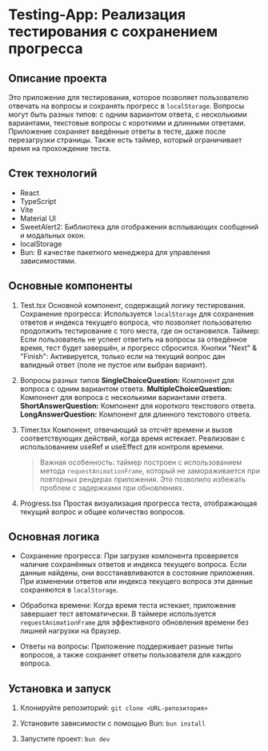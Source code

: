 # Testing-App: Реализация тестирования с сохранением прогресса

## Описание проекта

Это приложение для тестирования, которое позволяет пользователю отвечать на вопросы и сохранять прогресс в `localStorage`. Вопросы могут быть разных типов: с одним вариантом ответа, с несколькими вариантами, текстовые вопросы с короткими и длинными ответами.
Приложение сохраняет введённые ответы в тесте, даже после перезагрузки страницы. Также есть таймер, который ограничивает время на прохождение теста.

## Стек технологий

- React
- TypeScript
- Vite
- Material UI
- SweetAlert2: Библиотека для отображения всплывающих сообщений и модальных окон.
- localStorage
- Bun: В качестве пакетного менеджера для управления зависимостями.

## Основные компоненты

1. Test.tsx
   Основной компонент, содержащий логику тестирования.
   Сохранение прогресса: Используется `localStorage` для сохранения ответов и индекса текущего вопроса, что позволяет пользователю продолжить тестирование с того места, где он остановился.
   Таймер: Если пользователь не успеет ответить на вопросы за отведённое время, тест будет завершён, и прогресс сбросится.
   Кнопки "Next" & "Finish": Активируется, только если на текущий вопрос дан валидный ответ (поле не пустое или выбран вариант).

2. Вопросы разных типов
   **SingleChoiceQuestion:** Компонент для вопроса с одним вариантом ответа.
   **MultipleChoiceQuestion:** Компонент для вопроса с несколькими вариантами ответа.
   **ShortAnswerQuestion:** Компонент для короткого текстового ответа.
   **LongAnswerQuestion:** Компонент для длинного текстового ответа.

3. Timer.tsx
   Компонент, отвечающий за отсчёт времени и вызов соответствующих действий, когда время истекает. Реализован с использованием useRef и useEffect для контроля времени.

   > Важная особенность: таймер построен с использованием метода `requestAnimationFrame`, который не замораживается при повторных рендерах приложения. Это позволило избежать проблем с задержками при обновлениях.

4. Progress.tsx
   Простая визуализация прогресса теста, отображающая текущий вопрос и общее количество вопросов.

## Основная логика

- Сохранение прогресса: При загрузке компонента проверяется наличие сохранённых ответов и индекса текущего вопроса. Если данные найдены, они восстанавливаются в состояние приложения. При изменении ответов или индекса текущего вопроса эти данные сохраняются в `localStorage`.
  
- Обработка времени: Когда время теста истекает, приложение завершает тест автоматически. В таймере используется `requestAnimationFrame` для эффективного обновления времени без лишней нагрузки на браузер.

- Ответы на вопросы: Приложение поддерживает разные типы вопросов, а также сохраняет ответы пользователя для каждого вопроса.

## Установка и запуск

1. Клонируйте репозиторий:
   `git clone <URL-репозитория>`

2. Установите зависимости с помощью Bun:
   `bun install`

3. Запустите проект:
   `bun dev`
